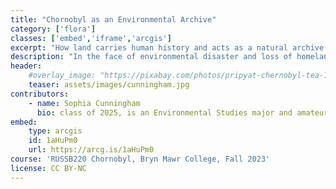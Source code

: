 ```yaml
---
title: "Chornobyl as an Environmental Archive"
category: ['flora']
classes: ['embed','iframe','arcgis']
excerpt: "How land carries human history and acts as a natural archive of stories and emotions. "
description: "In the face of environmental disaster and loss of homeland, many people turn to archival techniques to preserve community history. Folklore as collective memory offers a useful perspective in fostering Chornobyl history, of both the explosion, and life from before."
header:
    #overlay_image: "https://pixabay.com/photos/pripyat-chernobyl-tea-1366161/"
    teaser: assets/images/cunningham.jpg
contributors:
    - name: Sophia Cunningham
      bio: class of 2025, is an Environmental Studies major and amateur latte recipe developer. 
embed:
    type: arcgis
    id: 1aHuPm0
    url: https://arcg.is/1aHuPm0
course: 'RUSSB220 Chornobyl, Bryn Mawr College, Fall 2023'
license: CC BY-NC
---
```


<!-- Thumbnail credit: [Reznik89](https://pixabay.com/users/reznik89-2494393/) -->